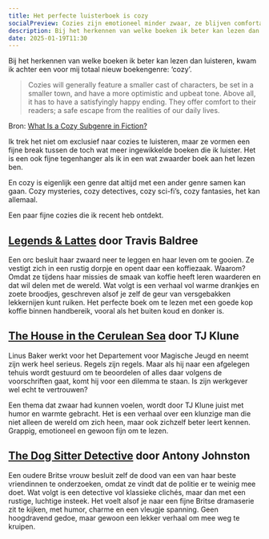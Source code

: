 ```yaml
---
title: Het perfecte luisterboek is cozy
socialPreview: Cozies zijn emotioneel minder zwaar, ze blijven comfortabel en er staat minder op het spel
description: Bij het herkennen van welke boeken ik beter kan lezen dan luisteren, kwam ik achter een voor mij totaal nieuw boekengenre: cozy.
date: 2025-01-19T11:30
---
```


Bij het herkennen van welke boeken ik beter kan lezen dan luisteren, kwam ik achter een voor mij totaal nieuw boekengenre: ‘cozy’. 

> Cozies will generally feature a smaller cast of characters, be set in a smaller town, and have a more optimistic and upbeat tone. Above all, it has to have a satisfyingly happy ending. They offer comfort to their readers; a safe escape from the realities of our daily lives.

Bron: [What Is a Cozy Subgenre in Fiction?](https://www.writersdigest.com/write-better-fiction/what-is-a-cozy-subgenre-in-fiction)

Ik trek het niet om exclusief naar cozies te luisteren, maar ze vormen een fijne break tussen de toch wat meer ingewikkelde boeken die ik luister. Het is een ook fijne tegenhanger als ik in een wat zwaarder boek aan het lezen ben.

En cozy is eigenlijk een genre dat altijd met een ander genre samen kan gaan. Cozy mysteries, cozy detectives, cozy sci-fi’s, cozy fantasies, het kan allemaal.

Een paar fijne cozies die ik recent heb ontdekt.

## [Legends & Lattes](https://app.thestorygraph.com/books/d18bdf6a-5c91-40a6-8ab8-e44fe334b8a5) door Travis Baldree

Een orc besluit haar zwaard neer te leggen en haar leven om te gooien. Ze vestigt zich in een rustig dorpje en opent daar een koffiezaak. Waarom? Omdat ze tijdens haar missies de smaak van koffie heeft leren waarderen en dat wil delen met de wereld. Wat volgt is een verhaal vol warme drankjes en zoete broodjes, geschreven alsof je zelf de geur van versgebakken lekkernijen kunt ruiken. Het perfecte boek om te lezen met een goede kop koffie binnen handbereik, vooral als het buiten koud en donker is.

## [The House in the Cerulean Sea](https://app.thestorygraph.com/books/077e84f9-e720-4ac7-b2fe-06642837298b) door TJ Klune

Linus Baker werkt voor het Departement voor Magische Jeugd en neemt zijn werk heel serieus. Regels zijn regels. Maar als hij naar een afgelegen tehuis wordt gestuurd om te beoordelen of alles daar volgens de voorschriften gaat, komt hij voor een dilemma te staan. Is zijn werkgever wel echt te vertrouwen?

Een thema dat zwaar had kunnen voelen, wordt door TJ Klune juist met humor en warmte gebracht. Het is een verhaal over een klunzige man die niet alleen de wereld om zich heen, maar ook zichzelf beter leert kennen. Grappig, emotioneel en gewoon fijn om te lezen.

## [The Dog Sitter Detective](https://app.thestorygraph.com/books/622ce169-5f22-4512-a150-6f8c2f210d2e) door Antony Johnston

Een oudere Britse vrouw besluit zelf de dood van een van haar beste vriendinnen te onderzoeken, omdat ze vindt dat de politie er te weinig mee doet. Wat volgt is een detective vol klassieke clichés, maar dan met een rustige, luchtige insteek. Het voelt alsof je naar een fijne Britse dramaserie zit te kijken, met humor, charme en een vleugje spanning. Geen hoogdravend gedoe, maar gewoon een lekker verhaal om mee weg te kruipen.